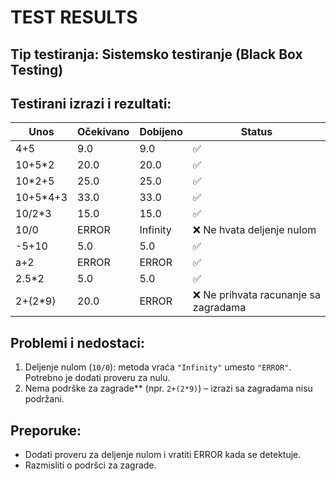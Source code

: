 # TEST RESULTS

## Tip testiranja: Sistemsko testiranje (Black Box Testing)

## Testirani izrazi i rezultati:

 | Unos         | Očekivano | Dobijeno | Status   |
|--------------|-----------|----------|----------|
| 4+5          | 9.0       | 9.0      | ✅       |
| 10+5*2       | 20.0      | 20.0     | ✅       |
| 10*2+5       | 25.0      | 25.0     | ✅       |
| 10+5*4+3     | 33.0      | 33.0     | ✅       |
| 10/2*3       | 15.0      | 15.0     | ✅       |
| 10/0         | ERROR     | Infinity | ❌ Ne hvata deljenje nulom |
| -5+10        | 5.0       | 5.0      | ✅       |
| a+2          | ERROR     | ERROR    | ✅       |
| 2.5*2        | 5.0       | 5.0      | ✅       |
|2+(2*9)       |20.0       |ERROR     |❌ Ne prihvata racunanje sa zagradama|


## Problemi i nedostaci:

1. Deljenje nulom (`10/0`): metoda vraća `"Infinity"` umesto `"ERROR"`. Potrebno je dodati proveru za nulu.
2. Nema podrške za zagrade** (npr. `2+(2*9)`) – izrazi sa zagradama nisu podržani.



## Preporuke:

- Dodati proveru za deljenje nulom i vratiti ERROR kada se detektuje.
- Razmisliti o podršci za zagrade.
